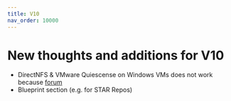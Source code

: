 ```yaml
---
title: V10
nav_order: 10000
---
```



# New thoughts and additions for V10
- DirectNFS & VMware Quiescense on Windows VMs does not work because [forum](https://forums.veeam.com/veeam-backup-replication-f2/directnfs-linux-vms-t49499.html)
- Blueprint section (e.g. for STAR Repos)